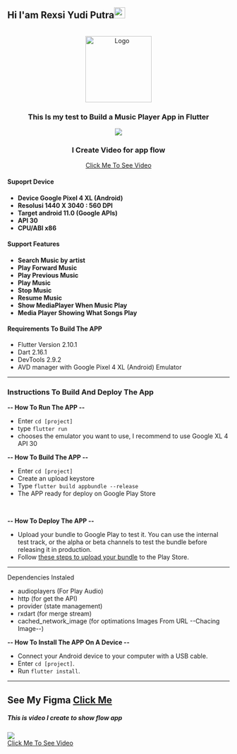 
## Hi I'am Rexsi Yudi Putra<img src="https://media.giphy.com/media/hvRJCLFzcasrR4ia7z/giphy.gif" width="25px">
<br />
<div align="center">
  <a href="https://i.ibb.co/dfcT1wp/Untitled-Artwork.png">
    <img src="https://i.ibb.co/dfcT1wp/Untitled-Artwork.png" alt="Logo" width="150">
  </a>
  <h3>This Is my test to Build a Music Player App in Flutter</h3>
	<img src="https://i.ibb.co/s14jGzD/6228378.png"/>
   <h3>I Create Video for app flow</h3><a href="https://youtu.be/k2T5GExcen0" target="_blank">
	Click Me To See Video
</a>
  </div>
  <h4>Supoprt Device<h4>
  
  - Device Google Pixel 4 XL (Android)
  - Resolusi 1440 X 3040 : 560 DPI  
  - Target android 11.0 (Google APIs)
  -  API 30 
  - CPU/ABI x86



 <h4>Support Features<h4>
  
 - Search Music by artist 
 - Play Forward Music
 - Play Previous Music
 - Play Music
 - Stop Music
 - Resume Music
 - Show MediaPlayer When Music Play
 - Media Player Showing What Songs Play


<h4>Requirements To Build The APP</h4>

- Flutter Version 2.10.1
- Dart 2.16.1
- DevTools 2.9.2
- AVD manager with Google Pixel 4 XL (Android) Emulator

---
<h3>Instructions To Build And Deploy The App</h3>


<b>-- How To Run The APP --</b>
- Enter  `cd [project]`
- type `flutter run` 
-  chooses the emulator you want to use, I recommend to use Google XL 4 API 30

<b>-- How To Build The APP --</b> 
- Enter  `cd [project]`
- Create an upload keystore
- Type `flutter build appbundle --release`
- The APP ready for deploy on Google Play Store
<br/>

<b>-- How To Deploy The APP -- </b>
- Upload your bundle to Google Play to test it. You can use the internal test track, or the alpha or beta channels to test the bundle before releasing it in production.
- Follow  [these steps to upload your bundle](https://developer.android.com/studio/publish/upload-bundle)  to the Play Store.
---
Dependencies Instaled
- audioplayers (For Play Audio)
- http (for get the API)
- provider (state management)
- rxdart (for merge stream)
- cached_network_image (for optimations Images From URL --Chacing Image--)


<b>-- How To Install The APP On A Device -- </b>
-  Connect your Android device to your computer with a USB cable.
-  Enter  `cd [project]`.
-  Run  `flutter install`.

---
See My Figma [Click Me](https://www.figma.com/file/hl4ri2kYwstf54IIHttVty/Rexsi-Fita-Test?node-id=0:1)
----  
 
  
<h5>This is video I create to show flow app </h5>
<a href="https://youtu.be/k2T5GExcen0" target="_blank">
	<img src="https://i.ibb.co/bQP97nZ/tumbnail-1.jpg"/>
</a>
<br>
<a href="https://youtu.be/k2T5GExcen0" target="_blank">
	Click Me To See Video
</a>

